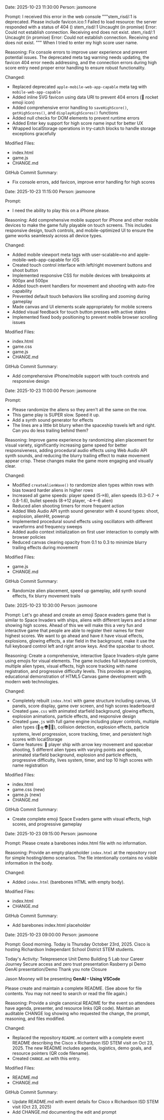 Date: 2025-10-23 11:30:00
Person: jasmoone

Prompt:
I received this error in the web console """stem_risd/:1 <meta name="apple-mobile-web-app-capable" content="yes"> is deprecated. Please include <meta name="mobile-web-app-capable" content="yes">
favicon.ico:1  Failed to load resource: the server responded with a status of 404 ()
stem_risd/:1 Uncaught (in promise) Error: Could not establish connection. Receiving end does not exist.
stem_risd/:1 Uncaught (in promise) Error: Could not establish connection. Receiving end does not exist.
""" When I tried to enter my high score user name.

Reasoning:
Fix console errors to improve user experience and prevent potential issues. The deprecated meta tag warning needs updating, the favicon 404 error needs addressing, and the connection errors during high score entry need proper error handling to ensure robust functionality.

Changed:
- Replaced deprecated `apple-mobile-web-app-capable` meta tag with `mobile-web-app-capable`
- Added inline SVG favicon using data URI to prevent 404 errors (🚀 rocket emoji icon)
- Added comprehensive error handling to `saveHighScore()`, `getHighScores()`, and `displayHighScores()` functions
- Added null checks for DOM elements to prevent runtime errors
- Added Enter key support for high score name input for better UX
- Wrapped localStorage operations in try-catch blocks to handle storage exceptions gracefully

Modified Files:
- index.html
- game.js
- CHANGE.md

GitHub Commit Summary:
- Fix console errors, add favicon, improve error handling for high scores

Date: 2025-10-23 11:15:00
Person: jasmoone

Prompt:
* I need the ability to play this on a iPhone please.

Reasoning:
Add comprehensive mobile support for iPhone and other mobile devices to make the game fully playable on touch screens. This includes responsive design, touch controls, and mobile-optimized UI to ensure the game works seamlessly across all device types.

Changed:
- Added mobile viewport meta tags with user-scalable=no and apple-mobile-web-app-capable for iOS
- Created touch control interface with left/right movement buttons and shoot button
- Implemented responsive CSS for mobile devices with breakpoints at 900px and 500px
- Added touch event handlers for movement and shooting with auto-fire capability
- Prevented default touch behaviors like scrolling and zooming during gameplay
- Made canvas and UI elements scale appropriately for mobile screens
- Added visual feedback for touch button presses with active states
- Implemented fixed body positioning to prevent mobile browser scrolling issues

Modified Files:
- index.html
- game.css
- game.js
- CHANGE.md

GitHub Commit Summary:
- Add comprehensive iPhone/mobile support with touch controls and responsive design

Date: 2025-10-23 11:00:00
Person: jasmoone

Prompt:
* Please randomize the aliens so they aren't all the same on the row.
* This game play is SUPER slow. Speed it up.
* Add a synth sound generator for effects
* The lines are a little bit blurry when the spaceship travels left and right. Can you do less trailing behind them?

Reasoning:
Improve game experience by randomizing alien placement for visual variety, significantly increasing game speed for better responsiveness, adding procedural audio effects using Web Audio API synth sounds, and reducing the blurry trailing effect to make movement appear crisp. These changes make the game more engaging and visually clear.

Changed:
- Modified `createAlienWave()` to randomize alien types within rows with bias toward harder aliens in higher rows
- Increased all game speeds: player speed (5→8), alien speeds (0.3-0.7 → 0.8-1.6), bullet speeds (8→12 player, -4→-6 alien)
- Reduced alien shooting timers for more frequent action
- Added Web Audio API synth sound generator with 4 sound types: shoot, explosion, alienHit, powerup
- Implemented procedural sound effects using oscillators with different waveforms and frequency sweeps
- Added audio context initialization on first user interaction to comply with browser policies
- Reduced canvas clearing opacity from 0.1 to 0.3 to minimize blurry trailing effects during movement

Modified Files:
- game.js
- CHANGE.md

GitHub Commit Summary:
- Randomize alien placement, speed up gameplay, add synth sound effects, fix blurry movement trails

Date: 2025-10-23 10:30:00
Person: jasmoone

Prompt:
Let's go ahead and create an emoji Space evaders game that is similar to Space Invaders with ships, aliens with different layers and a timer showing high scores. Ahead of this we will make this a very fun and interactive game that people are able to register their names for their highest scores. We want to go ahead and have it have visual effects, explosions, glowing effects, a star field in the background, make it use the full keyboard control left and right arrow keys. And the spacebar to shoot.

Reasoning:
Create a comprehensive, interactive Space Invaders-style game using emojis for visual elements. The game includes full keyboard controls, multiple alien types, visual effects, high score tracking with name registration, and progressive difficulty levels. This provides an engaging, educational demonstration of HTML5 Canvas game development with modern web technologies.

Changed:
- Completely rebuilt `index.html` with game structure including canvas, UI panels, score display, game over screen, and high scores leaderboard
- Created `game.css` with animated starfield background, glowing effects, explosion animations, particle effects, and responsive design
- Created `game.js` with full game engine including player controls, multiple alien types (👾🛸👽🤖👹), collision detection, explosion effects, particle systems, level progression, score tracking, timer, and persistent high scores with localStorage
- Game features: 🚀 player ship with arrow key movement and spacebar shooting, 5 different alien types with varying points and speeds, animated starfield background, explosion and particle effects, progressive difficulty, lives system, timer, and top 10 high scores with name registration

Modified Files:
- index.html
- game.css (new)
- game.js (new)
- CHANGE.md

GitHub Commit Summary:
- Create complete emoji Space Evaders game with visual effects, high scores, and progressive gameplay

Date: 2025-10-23 09:15:00
Person: jasmoone

Prompt:
Please create a barebones index.html file with no information.

Reasoning:
Provide an empty placeholder `index.html` at the repository root for simple hosting/demo scenarios. The file intentionally contains no visible information in the body.

Changed:
- Added `index.html` (barebones HTML with empty body).

Modified Files:
- index.html
- CHANGE.md

GitHub Commit Summary:
- Add barebones index.html placeholder

Date: 2025-10-23 09:00:00
Person: jasmoone

Prompt:
Good morning.  Today is Thursday October 23rd, 2025.  Cisco is hosting Richardson Independant School District STEM students.  

Today's Activity:
Telepresence Unit Demo
Building 5 Lab tour
Career Journey
Secure access and zero trust presentation
Rasberry pi Demo
GenAl presentation/Demo
Thank you note
Closure

Jason Mooney will be presenting **GenAI – Using VSCode**

Please create and maintain a complete README. (See <attachments> above for file contents. You may not need to search or read the file again.)

Reasoning:
Provide a single canonical README for the event so attendees have agenda, presenter, and resource links (QR code). Maintain an auditable CHANGE log showing who requested the change, the prompt, reasoning, and files modified.

Changed:
- Replaced the repository `README.md` content with a complete event README describing the Cisco x Richardson ISD STEM visit on Oct 23, 2025. The new README includes agenda, logistics, demo goals, and resource pointers (QR code filename).
- Created `CHANGE.md` with this entry.

Modified Files:
- README.md
- CHANGE.md

GitHub Commit Summary:
- Update README.md with event details for Cisco x Richardson ISD STEM visit (Oct 23, 2025)
- Add CHANGE.md documenting the edit and prompt